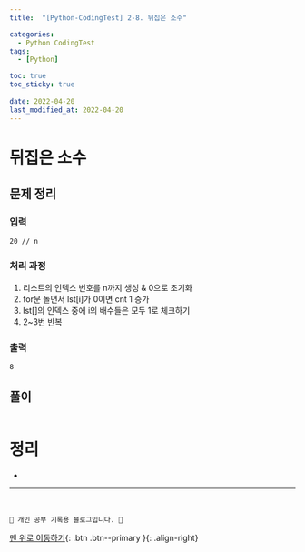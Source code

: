 ```yaml
---
title:  "[Python-CodingTest] 2-8. 뒤집은 소수"

categories:
  - Python CodingTest
tags:
  - [Python]

toc: true
toc_sticky: true
 
date: 2022-04-20
last_modified_at: 2022-04-20
---
```


# 뒤집은 소수
## 문제 정리
### 입력
```
20 // n
```
### 처리 과정
1. 리스트의 인덱스 번호를 n까지 생성 & 0으로 초기화
2. for문 돌면서 lst[i]가 0이면 cnt 1 증가 
3. lst[]의 인덱스 중에 i의 배수들은 모두 1로 체크하기
4. 2~3번 반복

### 출력
```
8
```

## 풀이
```py

```

# 정리
- 

***
<br>

    💛 개인 공부 기록용 블로그입니다. 👻

[맨 위로 이동하기](#){: .btn .btn--primary }{: .align-right}